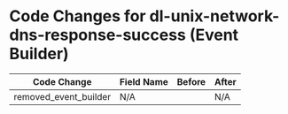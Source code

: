# Code Changes for dl-unix-network-dns-response-success (Event Builder)

| Code Change | Field Name | Before | After |
|-------------|------------|--------|-------|
| removed_event_builder | N/A |  | N/A |